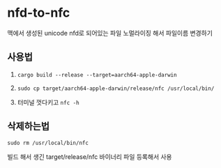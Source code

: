 # nfd-to-nfc

맥에서 생성된 unicode nfd로 되어있는 파일 노멀라이징 해서 파일이름 변경하기

## 사용법

1. `cargo build --release --target=aarch64-apple-darwin`
2. `sudo cp target/aarch64-apple-darwin/release/nfc /usr/local/bin/`

3. 터미널 껏다키고 `nfc -h`

## 삭제하는법

`sudo rm /usr/local/bin/nfc`

빌드 해서 생긴 target/release/nfc 바이너리 파일 등록해서 사용
